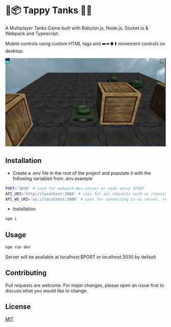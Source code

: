 # 🚀📦 Tappy Tanks 🔋🚀

A Multiplayer Tanks Game built with Babylon.js, Node.js, Socket.io & Webpack and Typescript.

Mobile controls using custom HTML tags and ➡️⬅️⬆️⬇️ movement controls on desktop.

![Multiplayer Web Tanks Game](/screenshot.jpeg)

## Installation

-  Create a .env file in the root of the project and populate it with the following variables from .env.example

```bash
PORT='3030' # used for webpack-dev-server or node serve $PORT
API_URI='http://localhost:3000' # uses for api requests such as /session etc. recommend using private IP for local-network testing
API_WS_URI='ws://localhost:3000' # uses for connecting to ws server, recommend using private IP for local-network testing
```

-  Installation

```bash
npm i
```

## Usage

```bash
npm run dev
```

Server will be available at localhost:$PORT or localhost:3030 by default

## Contributing

Pull requests are welcome. For major changes, please open an issue first
to discuss what you would like to change.

## License

[MIT](https://choosealicense.com/licenses/mit/)

